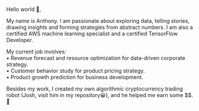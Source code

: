 Hello world 👋,

My name is Anthony. I am passionate about exploring data, telling stories, drawing insights and forming strategies from abstract numbers. I am also a certified AWS machine learning specialist and a certified TensorFlow Developer. 

My current job involves:<br/> 
• Revenue forecast and resource optimization for data-driven corporate strategy.<br/> 
• Customer behavior study for product pricing strategy.<br/> 
• Product growth prediction for business development.<br/>

Besides my work, I created my own algorithmic cryptocurrency trading robot (Josh, visit him in my repository😀), and he helped me earn some $$. 🤖


